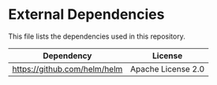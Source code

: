 # External Dependencies

This file lists the dependencies used in this repository.

| Dependency | License |
|-|-|
| https://github.com/helm/helm | Apache License 2.0 |
